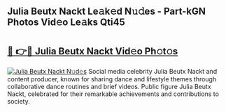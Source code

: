 ## Julia Beutx Nackt Le𝚊k𝚎d N𝚞𝚍es - Part-kGN Photos Vid𝚎o Le𝚊ks Qti45

# <h2><a href="http://fb4zq4.evod.top/?m=Julia+Beutx+Nackt">🔗 👉🔴 Julia Beutx Nackt Vid𝚎o Ph𝚘t𝚘s</a></h2>

[![Julia Beutx Nackt N𝚞d𝚎s](https://i.imgur.com/8V9OHl7.gif)](http://fb4zq4.evod.top/?m=Julia+Beutx+Nackt)
Social media celebrity Julia Beutx Nackt and content producer, known for sharing dance and lifestyle themes through collaborative dance routines and brief videos. Public figure Julia Beutx Nackt, celebrated for their remarkable achievements and contributions to society. 
